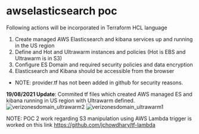# awselasticsearch poc
Following actions will be incorporated in Terraform HCL language

1.	Create managed AWS Elasticsearch and kibana services up and running in the US region
2.	Define and Hot and Ultrawarm instances and policies (Hot is EBS and Ultrawarm is in S3) 
3.	Configure ES Domain and required security policies and data encryption
4.	Elasticsearch and Kibana should be accessible from the browser

* NOTE: provider.tf has not been added in github for security reasons.

**19/08/2021 Update**: Commited tf files which created AWS managed ES and kibana running in US region with Ultrawarm defined.
![verizonesdomain_ultrawarm2](https://user-images.githubusercontent.com/12508591/130062092-388782f0-508e-4f0d-8fe1-e51ba950e36b.jpg)
![verizonesdomain_ultrawarm1](https://user-images.githubusercontent.com/12508591/130062102-3a7de2c5-b373-4b91-b972-fee4b61a5056.jpg)

NOTE: POC 2 work regarding S3 manipulation using AWS Lambda trigger is worked on this link https://github.com/jchowdhary/tf-lambda
